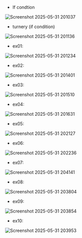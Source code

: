 - If condtion
  
![Screenshot 2025-05-31 201037](https://github.com/user-attachments/assets/302fddaf-27b4-4d0b-af46-2c4306fb7b22)

- turnery (if condition)
  
![Screenshot 2025-05-31 201136](https://github.com/user-attachments/assets/0ba66376-6e2f-48a5-be9d-d5132d4d5bd4)

- ex01:

![Screenshot 2025-05-31 201234](https://github.com/user-attachments/assets/cd3e56e1-dd9a-4fbe-8095-3b9574174b85)

- ex02:
  
![Screenshot 2025-05-31 201401](https://github.com/user-attachments/assets/55763731-7609-46ff-8e20-462a1b025c97)

- ex03:
  
![Screenshot 2025-05-31 201510](https://github.com/user-attachments/assets/39ef994e-a5de-43d5-a12f-42c181b94be6)

- ex04:
  
![Screenshot 2025-05-31 201631](https://github.com/user-attachments/assets/7c5532e2-dbaa-458c-a16c-24694f1e4169)

- ex05:
  
![Screenshot 2025-05-31 202127](https://github.com/user-attachments/assets/01460634-fb06-47ff-a48b-ef2cc30e7c24)

- ex06:
  
![Screenshot 2025-05-31 202236](https://github.com/user-attachments/assets/3e6510c7-3013-4af6-ae2c-c2e7f4d4a838)

- ex07:
  
![Screenshot 2025-05-31 204141](https://github.com/user-attachments/assets/1835a675-c0ad-40d0-8476-a16498ba44e9)

- ex08:
  
![Screenshot 2025-05-31 203804](https://github.com/user-attachments/assets/a15f1052-3cd5-4ee1-bb60-6ed10563d9ac)

- ex09:
  
![Screenshot 2025-05-31 203854](https://github.com/user-attachments/assets/e714011c-bb0e-4ca7-b775-1a91f27b29ea)

- ex10:
  
![Screenshot 2025-05-31 203953](https://github.com/user-attachments/assets/dd5581d9-8f4d-4230-a885-913434527ec3)
